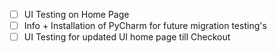 - [ ] UI Testing on Home Page
- [ ] Info + Installation of PyCharm for future migration testing's
- [ ] UI Testing for updated UI home page till Checkout